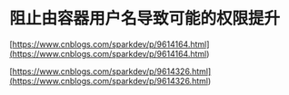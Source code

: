 # 阻止由容器用户名导致可能的权限提升
<p id="tgN8gtyoULLtjh3Z1hmgSb">

[https://www.cnblogs.com/sparkdev/p/9614164.html](<https://www.cnblogs.com/sparkdev/p/9614164.html>)

</p>

<p id="t7mHHGpB1VpzQSfPpX3oop">

[https://www.cnblogs.com/sparkdev/p/9614326.html](<https://www.cnblogs.com/sparkdev/p/9614326.html>)

</p>
